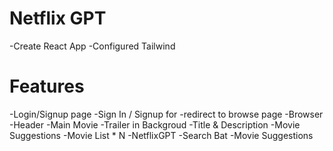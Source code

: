 # Netflix GPT

-Create React App
-Configured Tailwind

# Features

-Login/Signup page
    -Sign In / Signup for
    -redirect to browse page
-Browser
    -Header
    -Main Movie
        -Trailer in Backgroud
        -Title & Description
        -Movie Suggestions
            -Movie List * N
-NetflixGPT
    -Search Bat
    -Movie Suggestions

